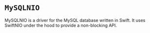 # ``MySQLNIO``

MySQLNIO is a driver for the MySQL database written in Swift. It uses SwiftNIO under the hood to provide a non-blocking API.